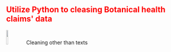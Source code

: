<h2 style='color:red'> Utilize Python to cleasing Botanical health claims' data </h2> 
<p >
<img vertical-align="center" src="https://user-images.githubusercontent.com/65596664/154809596-a7527236-4775-4832-bf69-7eba010c968a.png" width=10% height=10%> 
<span vertical-align="middle"> Cleaning other than texts </span>
</p>
